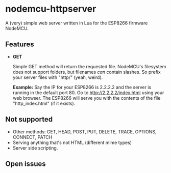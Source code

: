 # nodemcu-httpserver
A (very) simple web server written in Lua for the ESP8266 firmware NodeMCU.

## Features

* **GET**

   Simple GET method will return the requested file.
   NodeMCU's filesystem does not support folders, but filenames *can* contain slashes.
   So prefix your server files with "http/" (yeah, weird).

   __Example:__ Say the IP for your ESP8266 is 2.2.2.2 and the server is running in the default port 80.
   Go to http://2.2.2.2/index.html using your web browser. The ESP8266 will serve you with the contents
   of the file "http_index.html" (if it exists).

## Not supported

* Other methods: GET, HEAD, POST, PUT, DELETE, TRACE, OPTIONS, CONNECT, PATCH
* Serving anything that's not HTML (different mime types)
* Server side scripting.

## Open issues
